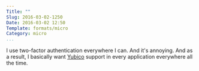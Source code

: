 ```yaml
---
Title: ""
Slug: 2016-03-02-1250
Date: 2016-03-02 12:50
Template: formats/micro
Category: micro
...
```


I use two-factor authentication everywhere I can. And it's annoying. And as a result, I basically want [Yubico] support in every application everywhere all the time.

[Yubico]: https://www.yubico.com
